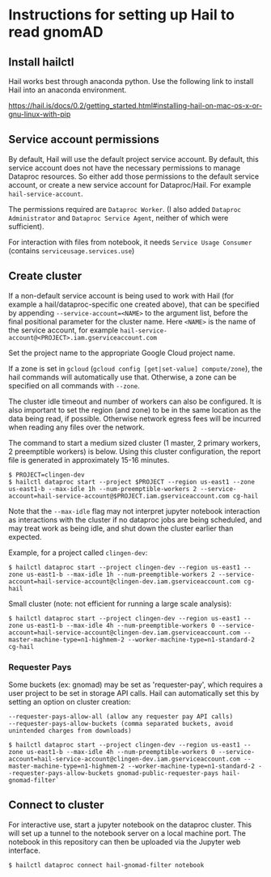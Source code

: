 
# Instructions for setting up Hail to read gnomAD

## Install hailctl

Hail works best through anaconda python. Use the following link to install Hail into an anaconda environment.

https://hail.is/docs/0.2/getting_started.html#installing-hail-on-mac-os-x-or-gnu-linux-with-pip

## Service account permissions

By default, Hail will use the default project service account. By default, this service account does not have the necessary permissions to manage Dataproc resources. So either add those permissions to the default service account, or create a new service account for Dataproc/Hail. For example `hail-service-account`.

The permissions required are `Dataproc Worker`. (I also added `Dataproc Administrator` and `Dataproc Service Agent`, neither of which were sufficient).

For interaction with files from notebook, it needs `Service Usage Consumer` (contains `serviceusage.services.use`)

## Create cluster

If a non-default service account is being used to work with Hail (for example a hail/dataproc-specific one created above), that can be specified by appending `--service-account=<NAME>` to the argument list, before the final positional parameter for the cluster name. Here `<NAME>` is the name of the service account, for example `hail-service-account@<PROJECT>.iam.gserviceaccount.com`

Set the project name to the appropriate Google Cloud project name.

If a zone is set in `gcloud` (`gcloud config [get|set-value] compute/zone`), the hail commands will automatically use that. Otherwise, a zone can be specified on all commands with `--zone`.

The cluster idle timeout and number of workers can also be configured. It is also important to set the region (and zone) to be in the same location as the data being read, if possible. Otherwise network egress fees will be incurred when reading any files over the network.

The command to start a medium sized cluster (1 master, 2 primary workers, 2 preemptible workers) is below. Using this cluster configuration, the report file is generated in approximately 15-16 minutes.

```
$ PROJECT=clingen-dev
$ hailctl dataproc start --project $PROJECT --region us-east1 --zone us-east1-b --max-idle 1h --num-preemptible-workers 2 --service-account=hail-service-account@$PROJECT.iam.gserviceaccount.com cg-hail
```

Note that the `--max-idle` flag may not interpret jupyter notebook interaction as interactions with the cluster if no dataproc jobs are being scheduled, and may treat work as being idle, and shut down the cluster earlier than expected.

Example, for a project called `clingen-dev`:

```
$ hailctl dataproc start --project clingen-dev --region us-east1 --zone us-east1-b --max-idle 1h --num-preemptible-workers 2 --service-account=hail-service-account@clingen-dev.iam.gserviceaccount.com cg-hail
```

Small cluster (note: not efficient for running a large scale analysis):

```
$ hailctl dataproc start --project clingen-dev --region us-east1 --zone us-east1-b --max-idle 4h --num-preemptible-workers 0 --service-account=hail-service-account@clingen-dev.iam.gserviceaccount.com --master-machine-type=n1-highmem-2 --worker-machine-type=n1-standard-2 cg-hail
```

### Requester Pays

Some buckets (ex: gnomad) may be set as 'requester-pay', which requires a user project to be set in storage API calls. Hail can automatically set this by setting an option on cluster creation:

```
--requester-pays-allow-all (allow any requester pay API calls)
--requester-pays-allow-buckets (comma separated buckets, avoid unintended charges from downloads)
```

```
$ hailctl dataproc start --project clingen-dev --region us-east1 --zone us-east1-b --max-idle 4h --num-preemptible-workers 0 --service-account=hail-service-account@clingen-dev.iam.gserviceaccount.com --master-machine-type=n1-highmem-2 --worker-machine-type=n1-standard-2 --requester-pays-allow-buckets gnomad-public-requester-pays hail-gnomad-filter`
```

## Connect to cluster

For interactive use, start a jupyter notebook on the dataproc cluster. This will set up a tunnel to the notebook server on a local machine port. The notebook in this repository can then be uploaded via the Jupyter web interface.

```
$ hailctl dataproc connect hail-gnomad-filter notebook
```
